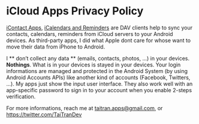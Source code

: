 # iCloud Apps Privacy Policy




[iContact Apps](https://play.google.com/store/apps/details?id=com.tai.tran.icontacts), [iCalendars and Reminders](https://play.google.com/store/apps/details?id=com.tai.tran.calendar.free) are DAV clients help to sync your contacts, calendars, reminders from iCloud servers to your Android devices. As third-party apps, I did what Apple dont care for whose want to move their data from iPhone to Android.


I ** don’t collect any data ** (emails, contacts, photos, ...) in your devices. **Nothings**. What is in your devices is stayed in your devices. Your login informations are managed and protected in the Android System (by using Android Accounts APIs) like another kind of accounts (Facebook, Twitters, ...). My apps just show the input user interface. They also work well with an app-specific password to sign in to your account when you enable 2-steps verification. 




For more informations, reach me at taitran.apps@gmail.com, or https://twitter.com/TaiTranDev


